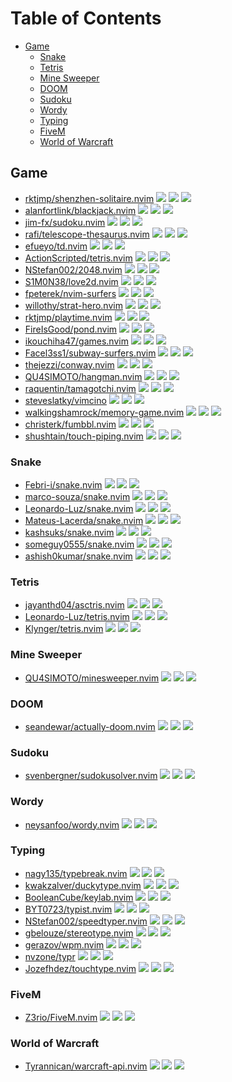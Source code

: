 # Table of Contents

<!-- toc -->

- [Game](#game)
  - [Snake](#snake)
  - [Tetris](#tetris)
  - [Mine Sweeper](#mine-sweeper)
  - [DOOM](#doom)
  - [Sudoku](#sudoku)
  - [Wordy](#wordy)
  - [Typing](#typing)
  - [FiveM](#fivem)
  - [World of Warcraft](#world-of-warcraft)

<!-- tocstop -->

## Game

- [rktjmp/shenzhen-solitaire.nvim](https://github.com/rktjmp/shenzhen-solitaire.nvim) ![](https://img.shields.io/github/stars/rktjmp/shenzhen-solitaire.nvim) ![](https://img.shields.io/github/last-commit/rktjmp/shenzhen-solitaire.nvim) ![](https://img.shields.io/github/commit-activity/y/rktjmp/shenzhen-solitaire.nvim)
- [alanfortlink/blackjack.nvim](https://github.com/alanfortlink/blackjack.nvim) ![](https://img.shields.io/github/stars/alanfortlink/blackjack.nvim) ![](https://img.shields.io/github/last-commit/alanfortlink/blackjack.nvim) ![](https://img.shields.io/github/commit-activity/y/alanfortlink/blackjack.nvim)
- [jim-fx/sudoku.nvim](https://github.com/jim-fx/sudoku.nvim) ![](https://img.shields.io/github/stars/jim-fx/sudoku.nvim) ![](https://img.shields.io/github/last-commit/jim-fx/sudoku.nvim) ![](https://img.shields.io/github/commit-activity/y/jim-fx/sudoku.nvim)
- [rafi/telescope-thesaurus.nvim](https://github.com/rafi/telescope-thesaurus.nvim) ![](https://img.shields.io/github/stars/rafi/telescope-thesaurus.nvim) ![](https://img.shields.io/github/last-commit/rafi/telescope-thesaurus.nvim) ![](https://img.shields.io/github/commit-activity/y/rafi/telescope-thesaurus.nvim)
- [efueyo/td.nvim](https://github.com/efueyo/td.nvim) ![](https://img.shields.io/github/stars/efueyo/td.nvim) ![](https://img.shields.io/github/last-commit/efueyo/td.nvim) ![](https://img.shields.io/github/commit-activity/y/efueyo/td.nvim)
- [ActionScripted/tetris.nvim](https://github.com/ActionScripted/tetris.nvim) ![](https://img.shields.io/github/stars/ActionScripted/tetris.nvim) ![](https://img.shields.io/github/last-commit/ActionScripted/tetris.nvim) ![](https://img.shields.io/github/commit-activity/y/ActionScripted/tetris.nvim)
- [NStefan002/2048.nvim](https://github.com/NStefan002/2048.nvim) ![](https://img.shields.io/github/stars/NStefan002/2048.nvim) ![](https://img.shields.io/github/last-commit/NStefan002/2048.nvim) ![](https://img.shields.io/github/commit-activity/y/NStefan002/2048.nvim)
- [S1M0N38/love2d.nvim](https://github.com/S1M0N38/love2d.nvim) ![](https://img.shields.io/github/stars/S1M0N38/love2d.nvim) ![](https://img.shields.io/github/last-commit/S1M0N38/love2d.nvim) ![](https://img.shields.io/github/commit-activity/y/S1M0N38/love2d.nvim)
- [fpeterek/nvim-surfers](https://github.com/fpeterek/nvim-surfers) ![](https://img.shields.io/github/stars/fpeterek/nvim-surfers) ![](https://img.shields.io/github/last-commit/fpeterek/nvim-surfers) ![](https://img.shields.io/github/commit-activity/y/fpeterek/nvim-surfers)
- [willothy/strat-hero.nvim](https://github.com/willothy/strat-hero.nvim) ![](https://img.shields.io/github/stars/willothy/strat-hero.nvim) ![](https://img.shields.io/github/last-commit/willothy/strat-hero.nvim) ![](https://img.shields.io/github/commit-activity/y/willothy/strat-hero.nvim)
- [rktjmp/playtime.nvim](https://github.com/rktjmp/playtime.nvim) ![](https://img.shields.io/github/stars/rktjmp/playtime.nvim) ![](https://img.shields.io/github/last-commit/rktjmp/playtime.nvim) ![](https://img.shields.io/github/commit-activity/y/rktjmp/playtime.nvim)
- [FireIsGood/pond.nvim](https://github.com/FireIsGood/pond.nvim) ![](https://img.shields.io/github/stars/FireIsGood/pond.nvim) ![](https://img.shields.io/github/last-commit/FireIsGood/pond.nvim) ![](https://img.shields.io/github/commit-activity/y/FireIsGood/pond.nvim)
- [ikouchiha47/games.nvim](https://github.com/ikouchiha47/games.nvim) ![](https://img.shields.io/github/stars/ikouchiha47/games.nvim) ![](https://img.shields.io/github/last-commit/ikouchiha47/games.nvim) ![](https://img.shields.io/github/commit-activity/y/ikouchiha47/games.nvim)
- [Facel3ss1/subway-surfers.nvim](https://github.com/Facel3ss1/subway-surfers.nvim) ![](https://img.shields.io/github/stars/Facel3ss1/subway-surfers.nvim) ![](https://img.shields.io/github/last-commit/Facel3ss1/subway-surfers.nvim) ![](https://img.shields.io/github/commit-activity/y/Facel3ss1/subway-surfers.nvim)
- [thejezzi/conway.nvim](https://github.com/thejezzi/conway.nvim) ![](https://img.shields.io/github/stars/thejezzi/conway.nvim) ![](https://img.shields.io/github/last-commit/thejezzi/conway.nvim) ![](https://img.shields.io/github/commit-activity/y/thejezzi/conway.nvim)
- [QU4SIMOTO/hangman.nvim](https://github.com/QU4SIMOTO/hangman.nvim) ![](https://img.shields.io/github/stars/QU4SIMOTO/hangman.nvim) ![](https://img.shields.io/github/last-commit/QU4SIMOTO/hangman.nvim) ![](https://img.shields.io/github/commit-activity/y/QU4SIMOTO/hangman.nvim)
- [raquentin/tamagotchi.nvim](https://github.com/raquentin/tamagotchi.nvim) ![](https://img.shields.io/github/stars/raquentin/tamagotchi.nvim) ![](https://img.shields.io/github/last-commit/raquentin/tamagotchi.nvim) ![](https://img.shields.io/github/commit-activity/y/raquentin/tamagotchi.nvim)
- [steveslatky/vimcino](https://github.com/steveslatky/vimcino) ![](https://img.shields.io/github/stars/steveslatky/vimcino) ![](https://img.shields.io/github/last-commit/steveslatky/vimcino) ![](https://img.shields.io/github/commit-activity/y/steveslatky/vimcino)
- [walkingshamrock/memory-game.nvim](https://github.com/walkingshamrock/memory-game.nvim) ![](https://img.shields.io/github/stars/walkingshamrock/memory-game.nvim) ![](https://img.shields.io/github/last-commit/walkingshamrock/memory-game.nvim) ![](https://img.shields.io/github/commit-activity/y/walkingshamrock/memory-game.nvim)
- [christerk/fumbbl.nvim](https://github.com/christerk/fumbbl.nvim) ![](https://img.shields.io/github/stars/christerk/fumbbl.nvim) ![](https://img.shields.io/github/last-commit/christerk/fumbbl.nvim) ![](https://img.shields.io/github/commit-activity/y/christerk/fumbbl.nvim)
- [shushtain/touch-piping.nvim](https://github.com/shushtain/touch-piping.nvim) ![](https://img.shields.io/github/stars/shushtain/touch-piping.nvim) ![](https://img.shields.io/github/last-commit/shushtain/touch-piping.nvim) ![](https://img.shields.io/github/commit-activity/y/shushtain/touch-piping.nvim)

### Snake

- [Febri-i/snake.nvim](https://github.com/Febri-i/snake.nvim) ![](https://img.shields.io/github/stars/Febri-i/snake.nvim) ![](https://img.shields.io/github/last-commit/Febri-i/snake.nvim) ![](https://img.shields.io/github/commit-activity/y/Febri-i/snake.nvim)
- [marco-souza/snake.nvim](https://github.com/marco-souza/snake.nvim) ![](https://img.shields.io/github/stars/marco-souza/snake.nvim) ![](https://img.shields.io/github/last-commit/marco-souza/snake.nvim) ![](https://img.shields.io/github/commit-activity/y/marco-souza/snake.nvim)
- [Leonardo-Luz/snake.nvim](https://github.com/Leonardo-Luz/snake.nvim) ![](https://img.shields.io/github/stars/Leonardo-Luz/snake.nvim) ![](https://img.shields.io/github/last-commit/Leonardo-Luz/snake.nvim) ![](https://img.shields.io/github/commit-activity/y/Leonardo-Luz/snake.nvim)
- [Mateus-Lacerda/snake.nvim](https://github.com/Mateus-Lacerda/snake.nvim) ![](https://img.shields.io/github/stars/Mateus-Lacerda/snake.nvim) ![](https://img.shields.io/github/last-commit/Mateus-Lacerda/snake.nvim) ![](https://img.shields.io/github/commit-activity/y/Mateus-Lacerda/snake.nvim)
- [kashsuks/snake.nvim](https://github.com/kashsuks/snake.nvim) ![](https://img.shields.io/github/stars/kashsuks/snake.nvim) ![](https://img.shields.io/github/last-commit/kashsuks/snake.nvim) ![](https://img.shields.io/github/commit-activity/y/kashsuks/snake.nvim)
- [someguy0555/snake.nvim](https://github.com/someguy0555/snake.nvim) ![](https://img.shields.io/github/stars/someguy0555/snake.nvim) ![](https://img.shields.io/github/last-commit/someguy0555/snake.nvim) ![](https://img.shields.io/github/commit-activity/y/someguy0555/snake.nvim)
- [ashish0kumar/snake.nvim](https://github.com/ashish0kumar/snake.nvim) ![](https://img.shields.io/github/stars/ashish0kumar/snake.nvim) ![](https://img.shields.io/github/last-commit/ashish0kumar/snake.nvim) ![](https://img.shields.io/github/commit-activity/y/ashish0kumar/snake.nvim)

### Tetris

- [jayanthd04/asctris.nvim](https://github.com/jayanthd04/asctris.nvim) ![](https://img.shields.io/github/stars/jayanthd04/asctris.nvim) ![](https://img.shields.io/github/last-commit/jayanthd04/asctris.nvim) ![](https://img.shields.io/github/commit-activity/y/jayanthd04/asctris.nvim)
- [Leonardo-Luz/tetris.nvim](https://github.com/Leonardo-Luz/tetris.nvim) ![](https://img.shields.io/github/stars/Leonardo-Luz/tetris.nvim) ![](https://img.shields.io/github/last-commit/Leonardo-Luz/tetris.nvim) ![](https://img.shields.io/github/commit-activity/y/Leonardo-Luz/tetris.nvim)
- [Klynger/tetris.nvim](https://github.com/Klynger/tetris.nvim) ![](https://img.shields.io/github/stars/Klynger/tetris.nvim) ![](https://img.shields.io/github/last-commit/Klynger/tetris.nvim) ![](https://img.shields.io/github/commit-activity/y/Klynger/tetris.nvim)

### Mine Sweeper

- [QU4SIMOTO/minesweeper.nvim](https://github.com/QU4SIMOTO/minesweeper.nvim) ![](https://img.shields.io/github/stars/QU4SIMOTO/minesweeper.nvim) ![](https://img.shields.io/github/last-commit/QU4SIMOTO/minesweeper.nvim) ![](https://img.shields.io/github/commit-activity/y/QU4SIMOTO/minesweeper.nvim)

### DOOM

- [seandewar/actually-doom.nvim](https://github.com/seandewar/actually-doom.nvim) ![](https://img.shields.io/github/stars/seandewar/actually-doom.nvim) ![](https://img.shields.io/github/last-commit/seandewar/actually-doom.nvim) ![](https://img.shields.io/github/commit-activity/y/seandewar/actually-doom.nvim)

### Sudoku

- [svenbergner/sudokusolver.nvim](https://github.com/svenbergner/sudokusolver.nvim) ![](https://img.shields.io/github/stars/svenbergner/sudokusolver.nvim) ![](https://img.shields.io/github/last-commit/svenbergner/sudokusolver.nvim) ![](https://img.shields.io/github/commit-activity/y/svenbergner/sudokusolver.nvim)

### Wordy

- [neysanfoo/wordy.nvim](https://github.com/neysanfoo/wordy.nvim) ![](https://img.shields.io/github/stars/neysanfoo/wordy.nvim) ![](https://img.shields.io/github/last-commit/neysanfoo/wordy.nvim) ![](https://img.shields.io/github/commit-activity/y/neysanfoo/wordy.nvim)

### Typing

- [nagy135/typebreak.nvim](https://github.com/nagy135/typebreak.nvim) ![](https://img.shields.io/github/stars/nagy135/typebreak.nvim) ![](https://img.shields.io/github/last-commit/nagy135/typebreak.nvim) ![](https://img.shields.io/github/commit-activity/y/nagy135/typebreak.nvim)
- [kwakzalver/duckytype.nvim](https://github.com/kwakzalver/duckytype.nvim) ![](https://img.shields.io/github/stars/kwakzalver/duckytype.nvim) ![](https://img.shields.io/github/last-commit/kwakzalver/duckytype.nvim) ![](https://img.shields.io/github/commit-activity/y/kwakzalver/duckytype.nvim)
- [BooleanCube/keylab.nvim](https://github.com/BooleanCube/keylab.nvim) ![](https://img.shields.io/github/stars/BooleanCube/keylab.nvim) ![](https://img.shields.io/github/last-commit/BooleanCube/keylab.nvim) ![](https://img.shields.io/github/commit-activity/y/BooleanCube/keylab.nvim)
- [BYT0723/typist.nvim](https://github.com/BYT0723/typist.nvim) ![](https://img.shields.io/github/stars/BYT0723/typist.nvim) ![](https://img.shields.io/github/last-commit/BYT0723/typist.nvim) ![](https://img.shields.io/github/commit-activity/y/BYT0723/typist.nvim)
- [NStefan002/speedtyper.nvim](https://github.com/NStefan002/speedtyper.nvim) ![](https://img.shields.io/github/stars/NStefan002/speedtyper.nvim) ![](https://img.shields.io/github/last-commit/NStefan002/speedtyper.nvim) ![](https://img.shields.io/github/commit-activity/y/NStefan002/speedtyper.nvim)
- [gbelouze/stereotype.nvim](https://github.com/gbelouze/stereotype.nvim) ![](https://img.shields.io/github/stars/gbelouze/stereotype.nvim) ![](https://img.shields.io/github/last-commit/gbelouze/stereotype.nvim) ![](https://img.shields.io/github/commit-activity/y/gbelouze/stereotype.nvim)
- [gerazov/wpm.nvim](https://github.com/gerazov/wpm.nvim) ![](https://img.shields.io/github/stars/gerazov/wpm.nvim) ![](https://img.shields.io/github/last-commit/gerazov/wpm.nvim) ![](https://img.shields.io/github/commit-activity/y/gerazov/wpm.nvim)
- [nvzone/typr](https://github.com/nvzone/typr) ![](https://img.shields.io/github/stars/nvzone/typr) ![](https://img.shields.io/github/last-commit/nvzone/typr) ![](https://img.shields.io/github/commit-activity/y/nvzone/typr)
- [Jozefhdez/touchtype.nvim](https://github.com/Jozefhdez/touchtype.nvim) ![](https://img.shields.io/github/stars/Jozefhdez/touchtype.nvim) ![](https://img.shields.io/github/last-commit/Jozefhdez/touchtype.nvim) ![](https://img.shields.io/github/commit-activity/y/Jozefhdez/touchtype.nvim)

### FiveM

- [Z3rio/FiveM.nvim](https://github.com/Z3rio/FiveM.nvim) ![](https://img.shields.io/github/stars/Z3rio/FiveM.nvim) ![](https://img.shields.io/github/last-commit/Z3rio/FiveM.nvim) ![](https://img.shields.io/github/commit-activity/y/Z3rio/FiveM.nvim)

### World of Warcraft

- [Tyrannican/warcraft-api.nvim](https://github.com/Tyrannican/warcraft-api.nvim) ![](https://img.shields.io/github/stars/Tyrannican/warcraft-api.nvim) ![](https://img.shields.io/github/last-commit/Tyrannican/warcraft-api.nvim) ![](https://img.shields.io/github/commit-activity/y/Tyrannican/warcraft-api.nvim)
